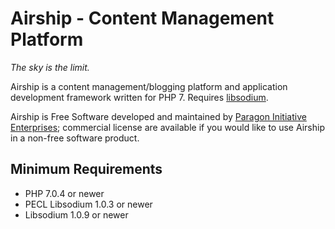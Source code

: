 # Airship - Content Management Platform

*The sky is the limit.*

Airship is a content management/blogging platform and application development
framework written for PHP 7. Requires [libsodium](https://download.libsodium.org/doc/).

Airship is Free Software developed and maintained by [Paragon Initiative Enterprises](https://paragonie.com);
commercial license are available if you would like to use Airship in a
non-free software product.

## Minimum Requirements

* PHP 7.0.4 or newer
* PECL Libsodium 1.0.3 or newer
* Libsodium 1.0.9 or newer
